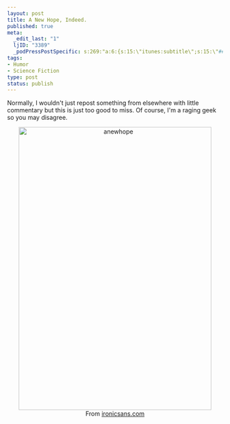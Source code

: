 ```yaml
--- 
layout: post
title: A New Hope, Indeed.
published: true
meta: 
  _edit_last: "1"
  ljID: "3389"
  _podPressPostSpecific: s:269:"a:6:{s:15:\"itunes:subtitle\";s:15:\"##PostExcerpt##\";s:14:\"itunes:summary\";s:15:\"##PostExcerpt##\";s:15:\"itunes:keywords\";s:17:\"##WordPressCats##\";s:13:\"itunes:author\";s:10:\"##Global##\";s:15:\"itunes:explicit\";s:2:\"No\";s:12:\"itunes:block\";s:2:\"No\";}";
tags: 
- Humor
- Science Fiction
type: post
status: publish
---
```

Normally, I wouldn't just repost something from elsewhere with little commentary but this is just too good to miss. Of course, I'm a raging geek so you may disagree.
<p align="center"><a href="http://www.flickr.com/photos/albill/2849481245/" title="anewhope by albill, on Flickr"><img src="http://farm4.static.flickr.com/3058/2849481245_1005684b1d_o.png" width="450" height="661" alt="anewhope" /></a><br>From <a href="http://www.ironicsans.com/2008/09/in_a_political_campaign_far_far_away.html">ironicsans.com</a></p>
